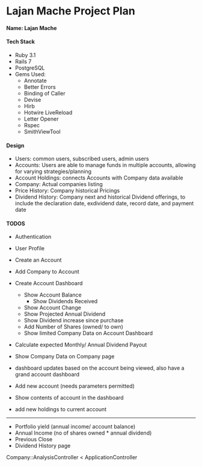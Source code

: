 # Lajan Mache Project Plan

#### Name:          Lajan Mache

#### Tech Stack
* Ruby 3.1
* Rails 7
* PostgreSQL
* Gems Used:
  * Annotate
  * Better Errors
  * Binding of Caller
  * Devise
  * Hirb
  * Hotwire LiveReload
  * Letter Opener
  * Rspec
  * SmithViewTool

#### Design
* Users:            common users, subscribed users, admin users
* Accounts:         Users are able to manage funds in multiple accounts, allowing for varying strategies/planning
* Account Holdings: connects Accounts with Company data available
* Company:          Actual companies listing
* Price History:    Company historical Pricings
* Dividend History: Company next and historical Dividend offerings, to include the declaration date, exdividend date, record date, and payment date

#### TODOS
* Authentication
* User Profile
* Create an Account
* Add Company to Account
* Create Account Dashboard
  * Show Account Balance
    * Show Dividends Received
  * Show Account Change
  * Show Projected Annual Dividend
  * Show Dividend increase since purchase
  * Add Number of Shares (owned/ to own)
  * Show limited Company Data on Account Dashboard
* Calculate expected Monthly/ Annual Dividend Payout
* Show Company Data on Company page


* dashboard updates based on the account being viewed, also have a grand account dashboard
* Add new account (needs parameters permitted)
* Show contents of account in the dashboard
* add new holdings to current account


---
* Portfolio yield (annual income/ account balance)
* Annual Income (no of shares owned * annual dividend)
* Previous Close
* Dividend History page

Company::AnalysisController < ApplicationController
